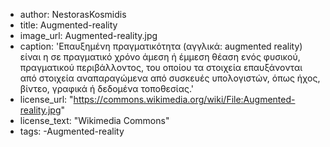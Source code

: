 + author: NestorasKosmidis
+ title: Augmented-reality
+ image_url: Augmented-reality.jpg
+ caption: 'Επαυξημένη πραγματικότητα (αγγλικά: augmented reality‎) είναι η σε πραγματικό χρόνο άμεση ή έμμεση θέαση ενός φυσικού, πραγματικού περιβάλλοντος, του οποίου τα στοιχεία επαυξάνονται από στοιχεία αναπαραγώμενα από συσκευές υπολογιστών, όπως ήχος, βίντεο, γραφικά ή δεδομένα τοποθεσίας.'
+ license_url: "https://commons.wikimedia.org/wiki/File:Augmented-reality.jpg"
+ license_text: "Wikimedia Commons"
+ tags: 
      -Augmented-reality

